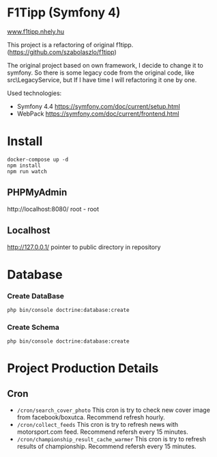 # F1Tipp (Symfony 4)
www.f1tipp.nhely.hu

This project is a refactoring of original f1tipp. (https://github.com/szabolaszlo/f1tipp)

The original project based on own framework, I decide to change it to symfony.
So there is some legacy code from the original code, like src\LegacyService, but If I have time I will refactoring it one by one.

Used technologies:
- Symfony 4.4 https://symfony.com/doc/current/setup.html
- WebPack https://symfony.com/doc/current/frontend.html

# Install
```
docker-compose up -d
npm install
npm run watch
```
## PHPMyAdmin
http://localhost:8080/
root - root

## Localhost
http://127.0.0.1/
pointer to public directory in repository

# Database
### Create DataBase
```
php bin/console doctrine:database:create
```
### Create Schema
```
php bin/console doctrine:database:create
```

# Project Production Details

## Cron
- `/cron/search_cover_photo` This cron is try to check new cover image from facebook/boxutca. Recommend refresh hourly.
- `/cron/collect_feeds` This cron is try to refresh news with motorsport.com feed. Recommend refersh every 15 minutes.
- `/cron/championship_result_cache_warmer` This cron is try to refresh results of championship. Recommend refersh every 15 minutes.
